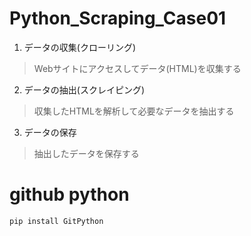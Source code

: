 # Python_Scraping_Case01

1. データの収集(クローリング)
> Webサイトにアクセスしてデータ(HTML)を収集する
2. データの抽出(スクレイピング)
> 収集したHTMLを解析して必要なデータを抽出する
3. データの保存
> 抽出したデータを保存する

# github python
```
pip install GitPython
```